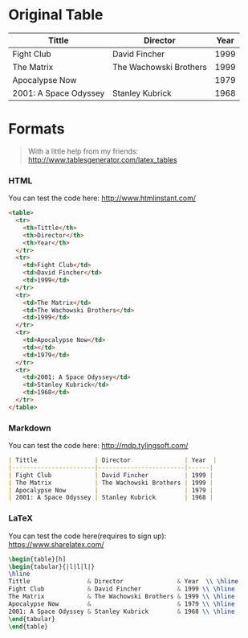 # Original Table

| Tittle                | Director               | Year  |
|-----------------------|------------------------|------|
| Fight Club            | David Fincher          | 1999 |
| The Matrix            | The Wachowski Brothers | 1999 |
| Apocalypse Now        |                        | 1979 |
| 2001: A Space Odyssey | Stanley Kubrick        | 1968 |


# Formats

> With a little help from my friends: http://www.tablesgenerator.com/latex_tables

### HTML

You can test the code here: http://www.htmlinstant.com/

```html
<table>
  <tr>
    <th>Tittle</th>
    <th>Director</th>
    <th>Year</th>
  </tr>
  <tr>
    <td>Fight Club</td>
    <td>David Fincher</td>
    <td>1999</td>
  </tr>
  <tr>
    <td>The Matrix</td>
    <td>The Wachowski Brothers</td>
    <td>1999</td>
  </tr>
  <tr>
    <td>Apocalypse Now</td>
    <td></td>
    <td>1979</td>
  </tr>
  <tr>
    <td>2001: A Space Odyssey</td>
    <td>Stanley Kubrick</td>
    <td>1968</td>
  </tr>
</table>
```


### Markdown

You can test the code here: http://mdp.tylingsoft.com/

```md
| Tittle                | Director               | Year  |
|-----------------------|------------------------|------|
| Fight Club            | David Fincher          | 1999 |
| The Matrix            | The Wachowski Brothers | 1999 |
| Apocalypse Now        |                        | 1979 |
| 2001: A Space Odyssey | Stanley Kubrick        | 1968 |
```


### LaTeX

You can test the code here(requires to sign up): https://www.sharelatex.com/

```tex
\begin{table}[h]
\begin{tabular}{|l|l|l|}
\hline
Tittle                & Director               & Year  \\ \hline
Fight Club            & David Fincher          & 1999 \\ \hline
The Matrix            & The Wachowski Brothers & 1999 \\ \hline
Apocalypse Now        &                        & 1979 \\ \hline
2001: A Space Odyssey & Stanley Kubrick        & 1968 \\ \hline
\end{tabular}
\end{table}
```
